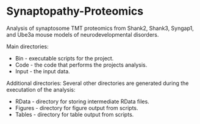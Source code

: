 # Synaptopathy-Proteomics
Analysis of synaptosome TMT proteomics from Shank2, Shank3, Syngap1, and Ube3a
mouse models of neurodevelopmental disorders.

Main directories:
* Bin - executable scripts for the project.
* Code - the code that performs the projects analysis.
* Input - the input data.

Additional directories:
Several other directories are generated during the executation of the analysis:
* RData - directory for storing intermediate RData files.
* Figures - directory for figure output from scripts.
* Tables - directory for table output from scripts. 

